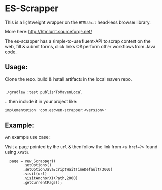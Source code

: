 # ES-Scrapper

This is a lightweight wrapper on the `HTMLUnit` head-less browser library.

More here: http://htmlunit.sourceforge.net/

The es-scrapper has a simple-to-use fluent-API to scrap content on the web, fill & submit forms, click links OR perform other workflows from Java code.


## Usage:
Clone the repo, build & install artifacts in the local maven repo. 

```

./gradlew :test publishToMavenLocal

```

.. then include it in your project like:

```
implementation 'com.es:web-scrapper:<version>'
```


## Example:

An example use case: 

Visit a page pointed by the `url` & then follow the link from `<a href=?>` found using `XPath`.

```
  page = new Scrapper()
        .setOptions()
        .setOptionJavaScriptWaitTimeDefault(3000)
        .visit(url) 
        .visitAnchorX(XPath,2000) 
        .getCurrentPage();
```
